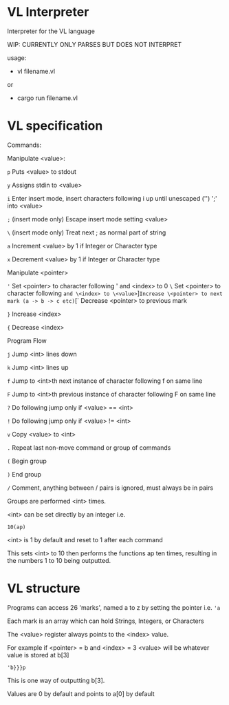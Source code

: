 # VL Interpreter
Interpreter for the VL language

WIP: CURRENTLY ONLY PARSES BUT DOES NOT INTERPRET

usage:

- vl filename.vl

or

- cargo run filename.vl

# VL specification

Commands:

Manipulate \<value>:

`p` Puts \<value> to stdout

`y` Assigns stdin to \<value>

`i` Enter insert mode, insert characters following i up until unescaped ('\') ';' into \<value>

`;` (insert mode only) Escape insert mode setting \<value>

`\` (insert mode only) Treat next ; as normal part of string

`a` Increment \<value> by 1 if Integer or Character type

`x` Decrement \<value> by 1 if Integer or Character type

Manipulate \<pointer>

`'` Set \<pointer> to character following ' and \<index> to 0
`\` Set \<pointer> to character following ` and \<index> to \<value>
`]` Increase \<pointer> to next mark (a -> b -> c etc)
`[` Decrease \<pointer> to previous mark

`}` Increase \<index>

`{` Decrease \<index>

Program Flow

`j` Jump \<int> lines down

`k` Jump \<int> lines up

`f` Jump to \<int>th next instance of character following f on same line

`F` Jump to \<int>th previous instance of character following F on same line

`?` Do following jump only if \<value> == \<int>

`!` Do following jump only if \<value> != \<int>

`v` Copy \<value> to \<int>

`.` Repeat last non-move command or group of commands

`(` Begin group

`)` End group

`/` Comment, anything between / pairs is ignored, must always be in pairs

Groups are performed \<int> times.

\<int> can be set directly by an integer i.e.

`10(ap)`

\<int> is 1 by default and reset to 1 after each command

This sets \<int> to 10 then performs the functions ap ten times, resulting in the numbers 1 to 10 being outputted.


# VL structure

Programs can access 26 'marks', named a to z by setting the pointer i.e. `'a`

Each mark is an array which can hold Strings, Integers, or Characters

The \<value> register always points to the <pointer> \<index> value.

For example if \<pointer> = b and \<index> = 3 \<value> will be whatever value is stored at b[3]

`'b}}}p`

This is one way of outputting b[3].

Values are 0 by default and <pointer><index> points to a[0] by default
